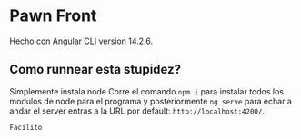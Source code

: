 # Pawn Front

Hecho con [Angular CLI](https://github.com/angular/angular-cli) version 14.2.6.

## Como runnear esta stupidez?

Simplemente instala node
Corre el comando `npm i` para instalar todos los modulos de node para el programa
y posteriormente `ng serve` para echar a andar el server
entras a la URL por default: `http://localhost:4200/`.

`Facilito`

